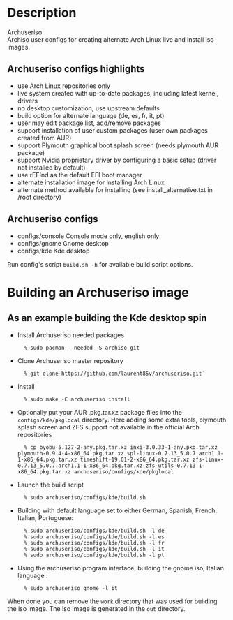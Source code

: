 Description
===========

Archuseriso  
Archiso user configs for creating alternate Arch Linux live and install iso images.

Archuseriso configs highlights
------------------------------

* use Arch Linux repositories only
* live system created with up-to-date packages,
  including latest kernel, drivers
* no desktop customization, use upstream defaults
* build option for alternate language (de, es, fr, it, pt)
* user may edit package list, add/remove packages
* support installation of user custom packages
  (user own packages created from AUR)
* support Plymouth graphical boot splash screen
  (needs plymouth AUR package)
* support Nvidia proprietary driver by configuring a
  basic setup (driver not installed by default)
* use rEFInd as the default EFI boot manager
* alternate installation image for installing Arch Linux
* alternate method available for installing
  (see install_alternative.txt in /root directory)

Archuseriso configs
-------------------

* configs/console  Console mode only, english only
* configs/gnome    Gnome desktop
* configs/kde      Kde desktop

Run config's script `build.sh -h` for available build script options.

Building an Archuseriso image
=============================

As an example building the Kde desktop spin
-------------------------------------------

* Install Archuseriso needed packages

        % sudo pacman --needed -S archiso git

* Clone Archuseriso master repository

        % git clone https://github.com/laurent85v/archuseriso.git`

* Install

        % sudo make -C archuseriso install

* Optionally put your AUR .pkg.tar.xz package files into the `configs/kde/pkglocal` directory. Here adding some extra tools, plymouth splash screen and ZFS support not available in the official Arch repositories

        % cp byobu-5.127-2-any.pkg.tar.xz inxi-3.0.33-1-any.pkg.tar.xz plymouth-0.9.4-4-x86_64.pkg.tar.xz spl-linux-0.7.13_5.0.7.arch1.1-1-x86_64.pkg.tar.xz timeshift-19.01-2-x86_64.pkg.tar.xz zfs-linux-0.7.13_5.0.7.arch1.1-1-x86_64.pkg.tar.xz zfs-utils-0.7.13-1-x86_64.pkg.tar.xz archuseriso/configs/kde/pkglocal

* Launch the build script

        % sudo archuseriso/configs/kde/build.sh

* Building with default language set to either German, Spanish, French, Italian, Portuguese:

        % sudo archuseriso/configs/kde/build.sh -l de
        % sudo archuseriso/configs/kde/build.sh -l es
        % sudo archuseriso/configs/kde/build.sh -l fr
        % sudo archuseriso/configs/kde/build.sh -l it
        % sudo archuseriso/configs/kde/build.sh -l pt

* Using the archuseriso program interface, building the gnome iso, Italian language :

        % sudo archuseriso gnome -l it

When done you can remove the `work` directory that was used for building the iso image. The iso image is generated in the `out` directory.
